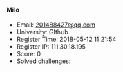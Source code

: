 #### Milo  

* Email: 201488427@qq.com  
* University: GIthub  
* Register Time: 2018-05-12 11:21:54  
* Register IP: 111.30.18.195  
* Score: 0  
* Solved challenges: 
